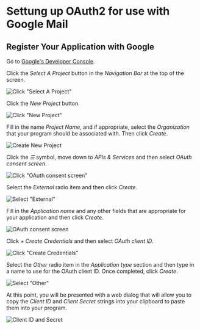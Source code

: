 # Settung up OAuth2 for use with Google Mail

## Register Your Application with Google

Go to [Google's Developer Console](https://cloud.google.com/console).

Click the *Select A Project* button in the *Navigation Bar* at the top of the screen.

![Click "Select A Project"](https://github.com/jstedfast/MailKit/blob/master/Documentation/media/google-developer-console/click-select-a-project.png)

Click the *New Project* button.

![Click "New Project"](https://github.com/jstedfast/MailKit/blob/master/Documentation/media/google-developer-console/click-new-project.png)

Fill in the name *Project Name*, and if appropriate, select the *Organization* that your program
should be associated with. Then click *Create*.

![Create New Project](https://github.com/jstedfast/MailKit/blob/master/Documentation/media/google-developer-console/create-new-project.png)

Click the *☰* symbol, move down to *APIs & Services* and then select *OAuth consent screen*.

![Click "OAuth consent screen"](https://github.com/jstedfast/MailKit/blob/master/Documentation/media/google-developer-console/click-oauth-consent-screen-menu.png)

Select the *External* radio item and then click *Create*.

![Select "External"](https://github.com/jstedfast/MailKit/blob/master/Documentation/media/google-developer-console/select-external.png)

Fill in the *Application name* and any other fields that are appropriate for your application and then click *Create*.

![OAuth consent screen](https://github.com/jstedfast/MailKit/blob/master/Documentation/media/google-developer-console/oauth-consent-screen.png)

Click *+ Create Credentials* and then select *OAuth client ID*.

![Click "Create Credentials"](https://github.com/jstedfast/MailKit/blob/master/Documentation/media/google-developer-console/click-create-credentials.png)

Select the *Other* radio item in the *Application type* section and then type in a name to use for the OAuth client ID.
Once completed, click *Create*.

![Select "Other"](https://github.com/jstedfast/MailKit/blob/master/Documentation/media/google-developer-console/select-application-type-other.png)

At this point, you will be presented with a web dialog that will allow you to copy the *Client ID* and *Client Secret*
strings into your clipboard to paste them into your program.

![Client ID and Secret](https://github.com/jstedfast/MailKit/blob/master/Documentation/media/google-developer-console/client-id-and-secret.png)

